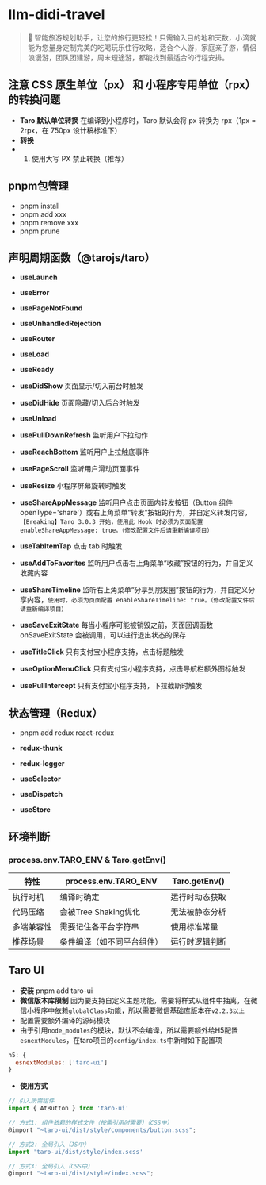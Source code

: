 # llm-didi-travel

> 🚀 智能旅游规划助手，让您的旅行更轻松！只需输入目的地和天数，小滴就能为您量身定制完美的吃喝玩乐住行攻略，适合个人游，家庭亲子游，情侣浪漫游，团队团建游，周末短途游，都能找到最适合的行程安排。

## 注意 CSS 原生单位（px） 和 小程序专用单位（rpx） 的转换问题

- **Taro 默认单位转换** 在编译到小程序时，Taro 默认会将 px 转换为 rpx（1px = 2rpx，在 750px 设计稿标准下）
- **转换**
- 1. 使用大写 PX 禁止转换（推荐）

## pnpm包管理

- pnpm install
- pnpm add xxx
- pnpm remove xxx
- pnpm prune

## 声明周期函数（@tarojs/taro）

- **useLaunch**
- **useError**
- **usePageNotFound**
- **useUnhandledRejection**
- **useRouter**
- **useLoad**
- **useReady**
- **useDidShow**           页面显示/切入前台时触发
- **useDidHide**           页面隐藏/切入后台时触发
- **useUnload**
- **usePullDownRefresh**   监听用户下拉动作
- **useReachBottom**       监听用户上拉触底事件
- **usePageScroll**        监听用户滑动页面事件
- **useResize**            小程序屏幕旋转时触发
- **useShareAppMessage**  监听用户点击页面内转发按钮（Button 组件 openType='share'）或右上角菜单“转发”按钮的行为，并自定义转发内容，`【Breaking】Taro 3.0.3 开始，使用此 Hook 时必须为页面配置 enableShareAppMessage: true。（修改配置文件后请重新编译项目）`
- **useTabItemTap**  点击 tab 时触发
- **useAddToFavorites**  监听用户点击右上角菜单“收藏”按钮的行为，并自定义收藏内容
- **useShareTimeline**  监听右上角菜单“分享到朋友圈”按钮的行为，并自定义分享内容，`使用时，必须为页面配置 enableShareTimeline: true。（修改配置文件后请重新编译项目）`
- **useSaveExitState**  每当小程序可能被销毁之前，页面回调函数 onSaveExitState 会被调用，可以进行退出状态的保存

- **useTitleClick**       只有支付宝小程序支持，点击标题触发
- **useOptionMenuClick**  只有支付宝小程序支持，点击导航栏额外图标触发
- **usePullIntercept**    只有支付宝小程序支持，下拉截断时触发

## 状态管理（Redux）

- pnpm add redux react-redux

- **redux-thunk**
- **redux-logger**
- **useSelector**
- **useDispatch**
- **useStore**

## 环境判断

### process.env.TARO_ENV & Taro.getEnv()

| 特性         | process.env.TARO_ENV   | Taro.getEnv()         |
| ------------ | ---------------------- | --------------------- |
| 执行时机     | 编译时确定             | 运行时动态获取        |
| 代码压缩     | 会被Tree Shaking优化   | 无法被静态分析        |
| 多端兼容性   | 需要记住各平台字符串   | 使用标准常量          |
| 推荐场景     | 条件编译（如不同平台组件） | 运行时逻辑判断    |

## Taro UI

- **安装** pnpm add taro-ui
- **微信版本库限制** 因为要支持自定义主题功能，需要将样式从组件中抽离，在微信小程序中依赖`globalClass`功能，所以需要微信基础库版本在`v2.2.3以上`
- 配置需要额外编译的源码模块
- 由于引用`node_modules`的模块，默认不会编译，所以需要额外给H5配置`esnextModules`，在taro项目的`config/index.ts`中新增如下配置项
```javascript
h5: {
  esnextModules: ['taro-ui']
}
```
- **使用方式**
```javascript
// 引入所需组件
import { AtButton } from 'taro-ui'

// 方式1: 组件依赖的样式文件（按需引用时需要）（CSS中）
@import "~taro-ui/dist/style/components/button.scss";

// 方式2: 全局引入（JS中）
import 'taro-ui/dist/style/index.scss'

// 方式3: 全局引入（CSS中）
@import "~taro-ui/dist/style/index.scss";
```
